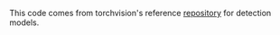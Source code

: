 This code comes from torchvision's reference [repository](https://github.com/pytorch/vision/tree/main/references/detection) for detection models.